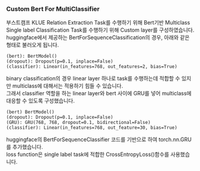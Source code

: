### Custom Bert For MultiClassifier

부스트캠프 KLUE Relation Extraction Task를 수행하기 위해 Bert기반 Multiclass Single label Classification Task를 수행하기 위해 Custom layer를 구성하였습니다.  
huggingface에서 제공하는 BertForSequenceClassification의 경우, 아래와 같은 형태로 불러오게 됩니다.  

```
(bert): BertModel()
(dropout): Dropout(p=0.1, inplace=False)
(classifier): Linear(in_features=768, out_features=2, bias=True)
```

binary classification의 경우 linear layer 하나로 task를 수행하는데 적합할 수 있지만 multiclass에 대해서는 적용하기 힘들 수 있습니다.  
그래서 classifier 역할을 하는 linear layer와 bert 사이에 GRU를 넣어 multiclass에 대응할 수 있도록 구성했습니다.  

```
(bert) BertModel()
(dropout): Dropout(p=0.1, inplace=False)
(GRU): GRU(768, 768, dropout=0.1, bidirectional=False)
(classifier): Linear(in_features=768, out_feature=30, bias=True)
```

huggingface의 BertForSequenceClassifier 코드를 기반으로 하여 torch.nn.GRU를 추가했습니다.  
loss function은 single label task에 적합한 CrossEntropyLoss()함수를 사용했습니다.  
